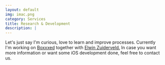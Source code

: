 ```yaml
---
layout: default
img: imac.png
category: Services
title: Research & Development
description: |
---
```


Let's just say I'm curious, love to learn and improve processes.
Currently I'm working on <a href="https://boxxxed.nl">Boxxxed</a> together with <a href="https://elwinzuiderveld.nl">Elwin Zuiderveld.</a>
In case you want more information or want some iOS development done, feel free to contact us.
